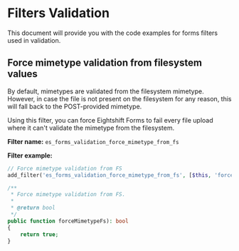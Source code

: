# Filters Validation
This document will provide you with the code examples for forms filters used in validation.

## Force mimetype validation from filesystem values
By default, mimetypes are validated from the filesystem mimetype.
However, in case the file is not present on the filesystem for any reason, this will fall back to the POST-provided mimetype.

Using this filter, you can force Eightshift Forms to fail every file upload where it can't validate the mimetype from the filesystem.

**Filter name:**
`es_forms_validation_force_mimetype_from_fs`

**Filter example:**
```php
// Force mimetype validation from FS
add_filter('es_forms_validation_force_mimetype_from_fs', [$this, 'forceMimetypeFs'], 10, 2);

/**
 * Force mimetype validation from FS.
 *
 * @return bool
 */
public function forceMimetypeFs): bool
{
	return true;
}
```